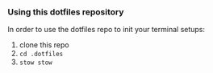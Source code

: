 ### Using this dotfiles repository
In order to use the dotfiles repo to init your terminal setups:
1. clone this repo
2. `cd .dotfiles`
3. `stow stow`
